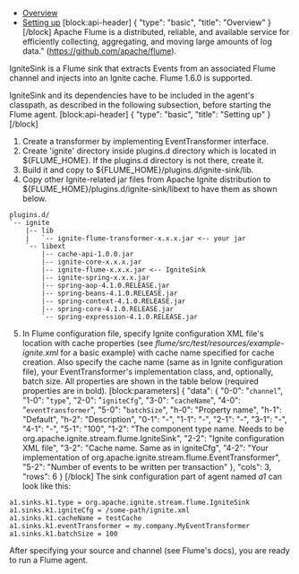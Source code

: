 * [Overview](#overview)
* [Setting up](#setting-up)
[block:api-header]
{
  "type": "basic",
  "title": "Overview"
}
[/block]
Apache Flume is a distributed, reliable, and available service for efficiently collecting, aggregating, and moving large amounts of log data." (https://github.com/apache/flume).

IgniteSink is a Flume sink that extracts Events from an associated Flume channel and injects into an Ignite cache. Flume 1.6.0 is supported.

IgniteSink and its dependencies have to be included in the agent's classpath, as described in the following subsection, before starting the Flume agent.
[block:api-header]
{
  "type": "basic",
  "title": "Setting up"
}
[/block]
1. Create a transformer by implementing EventTransformer interface.
2. Create 'ignite' directory inside plugins.d directory which is located in ${FLUME_HOME}. If the plugins.d directory is not there, create it.
3. Build it and copy to ${FLUME_HOME}/plugins.d/ignite-sink/lib.
4. Copy other Ignite-related jar files from Apache Ignite distribution to ${FLUME_HOME}/plugins.d/ignite-sink/libext to have them as shown below.
```
plugins.d/
`-- ignite
    |-- lib
    |   `-- ignite-flume-transformer-x.x.x.jar <-- your jar
    `-- libext
        |-- cache-api-1.0.0.jar
        |-- ignite-core-x.x.x.jar
        |-- ignite-flume-x.x.x.jar <-- IgniteSink
        |-- ignite-spring-x.x.x.jar
        |-- spring-aop-4.1.0.RELEASE.jar
        |-- spring-beans-4.1.0.RELEASE.jar
        |-- spring-context-4.1.0.RELEASE.jar
        |-- spring-core-4.1.0.RELEASE.jar
        `-- spring-expression-4.1.0.RELEASE.jar
```
5. In Flume configuration file, specify Ignite configuration XML file's location with cache properties (see *flume/src/test/resources/example-ignite.xml* for a basic example) with cache name specified for cache creation. Also specify the cache name (same as in Ignite configuration file), your EventTransformer's implementation class, and, optionally, batch size. All properties are shown in the table below (required properties are in bold).
[block:parameters]
{
  "data": {
    "0-0": "`channel`",
    "1-0": "`type`",
    "2-0": "`igniteCfg`",
    "3-0": "`cacheName`",
    "4-0": "`eventTransformer`",
    "5-0": "`batchSize`",
    "h-0": "Property name",
    "h-1": "Default",
    "h-2": "Description",
    "0-1": "-",
    "1-1": "-",
    "2-1": "-",
    "3-1": "-",
    "4-1": "-",
    "5-1": "100",
    "1-2": "The component type name. Needs to be org.apache.ignite.stream.flume.IgniteSink",
    "2-2": "Ignite configuration XML file",
    "3-2": "Cache name. Same as in igniteCfg",
    "4-2": "Your implementation of org.apache.ignite.stream.flume.EventTransformer",
    "5-2": "Number of events to be written per transaction"
  },
  "cols": 3,
  "rows": 6
}
[/block]
The sink configuration part of agent named *a1* can look like this:
```
a1.sinks.k1.type = org.apache.ignite.stream.flume.IgniteSink
a1.sinks.k1.igniteCfg = /some-path/ignite.xml
a1.sinks.k1.cacheName = testCache
a1.sinks.k1.eventTransformer = my.company.MyEventTransformer
a1.sinks.k1.batchSize = 100
```
After specifying your source and channel (see Flume's docs), you are ready to run a Flume agent.